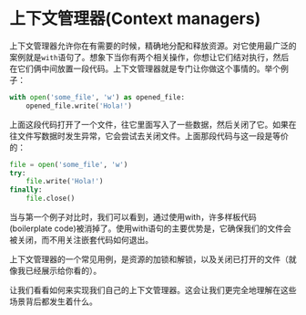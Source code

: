 # 上下文管理器(Context managers)

上下文管理器允许你在有需要的时候，精确地分配和释放资源。对它使用最广泛的案例就是```with```语句了。想象下当你有两个相关操作，你想让它们结对执行，然后在它们俩中间放置一段代码。上下文管理器就是专门让你做这个事情的。举个例子：
```python
with open('some_file', 'w') as opened_file:
    opened_file.write('Hola!')
```

上面这段代码打开了一个文件，往它里面写入了一些数据，然后关闭了它。如果在往文件写数据时发生异常，它会尝试去关闭文件。上面那段代码与这一段是等价的：
```python
file = open('some_file', 'w')
try:
    file.write('Hola!')
finally:
    file.close()
```

当与第一个例子对比时，我们可以看到，通过使用with，许多样板代码(boilerplate code)被消掉了。使用with语句的主要优势是，它确保我们的文件会被关闭，而不用关注嵌套代码如何退出。

上下文管理器的一个常见用例，是资源的加锁和解锁，以及关闭已打开的文件（就像我已经展示给你看的）。

让我们看看如何来实现我们自己的上下文管理器。这会让我们更完全地理解在这些场景背后都发生着什么。
